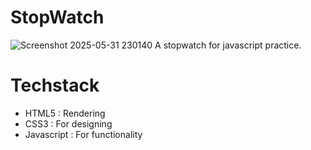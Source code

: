 # StopWatch
![Screenshot 2025-05-31 230140](https://github.com/user-attachments/assets/3d940bc8-484e-4206-a594-4874812a111d)
A stopwatch for javascript practice.
# Techstack
- HTML5 : Rendering
- CSS3 : For designing
- Javascript : For functionality
